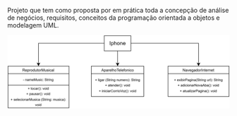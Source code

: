 Projeto que tem como proposta por em prática toda a concepção de análise de negócios, requisitos, conceitos da programação orientada a objetos e modelagem UML.

![Diagrama Iphone](diagrama-iphone.svg)